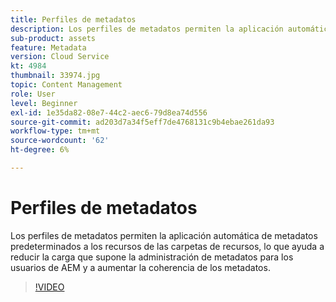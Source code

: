```yaml
---
title: Perfiles de metadatos
description: Los perfiles de metadatos permiten la aplicación automática de metadatos predeterminados a los recursos de las carpetas de recursos, lo que ayuda a reducir la carga que supone la administración de metadatos para los usuarios de AEM y a aumentar la coherencia de los metadatos.
sub-product: assets
feature: Metadata
version: Cloud Service
kt: 4984
thumbnail: 33974.jpg
topic: Content Management
role: User
level: Beginner
exl-id: 1e35da82-08e7-44c2-aec6-79d8ea74d556
source-git-commit: ad203d7a34f5eff7de4768131c9b4ebae261da93
workflow-type: tm+mt
source-wordcount: '62'
ht-degree: 6%

---
```


# Perfiles de metadatos

Los perfiles de metadatos permiten la aplicación automática de metadatos predeterminados a los recursos de las carpetas de recursos, lo que ayuda a reducir la carga que supone la administración de metadatos para los usuarios de AEM y a aumentar la coherencia de los metadatos.

>[!VIDEO](https://video.tv.adobe.com/v/33974/?quality=12&learn=on&hidetitle=true)
